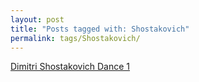 ```yaml
---
layout: post
title: "Posts tagged with: Shostakovich"
permalink: tags/Shostakovich/
---
```

[Dimitri Shostakovich Dance 1](/2012/01/dimitri-shostakovich-dance-1)
